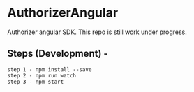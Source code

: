 # AuthorizerAngular

Authorizer angular SDK. This repo is still work under progress.

## Steps (Development) -

```
step 1 - npm install --save
step 2 - npm run watch
step 3 - npm start
```
